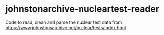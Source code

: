 # johnstonarchive-nucleartest-reader
Code to read, clean and parse the nuclear test data from https://www.johnstonsarchive.net/nuclear/tests/index.html 
